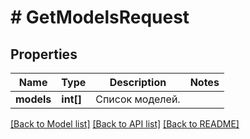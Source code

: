 # # GetModelsRequest

## Properties

Name | Type | Description | Notes
------------ | ------------- | ------------- | -------------
**models** | **int[]** | Список моделей. |

[[Back to Model list]](../../README.md#models) [[Back to API list]](../../README.md#endpoints) [[Back to README]](../../README.md)
